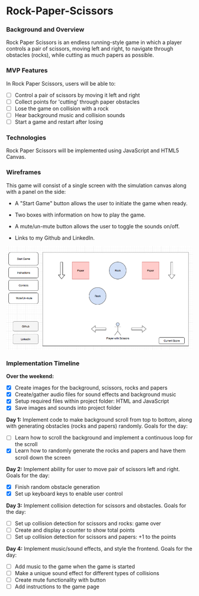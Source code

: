 # Rock-Paper-Scissors

### Background and Overview
Rock Paper Scissors is an endless running-style game in which a player controls a pair of scissors, moving left and right, to navigate through obstacles (rocks), while cutting as much papers as possible.

### MVP Features
In Rock Paper Scissors, users will be able to:

- [ ] Control a pair of scissors by moving it left and right
- [ ] Collect points for 'cutting' through paper obstacles
- [ ] Lose the game on collision with a rock
- [ ] Hear background music and collision sounds
- [ ] Start a game and restart after losing

### Technologies
Rock Paper Scissors will be implemented using JavaScript and HTML5 Canvas.

### Wireframes
This game will consist of a single screen with the simulation canvas along with a panel on the side:

- A "Start Game" button allows the user to initiate the game when ready.

- Two boxes with information on how to play the game.

- A mute/un-mute button allows the user to toggle the sounds on/off.

- Links to my Github and LinkedIn.

![](./images/wireframeRPS.png)

### Implementation Timeline

**Over the weekend:**
- [x] Create images for the background, scissors, rocks and papers
- [x] Create/gather audio files for sound effects and background music
- [x] Setup required files within project folder: HTML and JavaScript
- [x] Save images and sounds into project folder

**Day 1:** Implement code to make background scroll from top to bottom, along with generating obstacles (rocks and papers) randomly. Goals for the day:
- [ ] Learn how to scroll the background and implement a continuous loop for the scroll
- [x] Learn how to randomly generate the rocks and papers and have them scroll down the screen

**Day 2:** Implement ability for user to move pair of scissors left and right. Goals for the day:
- [x] Finish random obstacle generation
- [x] Set up keyboard keys to enable user control

**Day 3:** Implement collision detection for scissors and obstacles. Goals for the day:
- [ ] Set up collision detection for scissors and rocks: game over
- [ ] Create and display a counter to show total points
- [ ] Set up collision detection for scissors and papers: +1 to the points

**Day 4:** Implement music/sound effects, and style the frontend. Goals for the day:
- [ ] Add music to the game when the game is started
- [ ] Make a unique sound effect for different types of collisions
- [ ] Create mute functionality with button
- [ ] Add instructions to the game page
